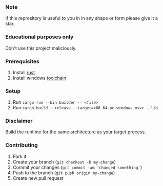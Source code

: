 ### Note
If this reprository is useful to you in in any shape or form please give it a star.

### Educational purposes only
Don't use this project maliciously.

### Prerequisites
1. Install [rust](https://www.rust-lang.org/tools/install)
2. Install windows [toolchain](https://rust-lang.github.io/rustup/installation/windows.html)

### Setup
1. Run `cargo run --bin builder -- <file>`
2. Run `cargo build --release --target=x86_64-pc-windows-msvc --lib`

### Disclaimer
Build the runtime for the same architecture as your target process.

### Contributing
1. Fork it
2. Create your branch (`git checkout -b my-change`)
3. Commit your changes (`git commit -am 'changed something'`)
4. Push to the branch (`git push origin my-change`)
5. Create new pull request
